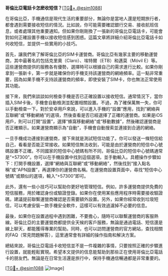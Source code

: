 **哥倫比亞電話卡怎麽收短信？**[[TG💪+ @esim1088](https://t.me/s/esim1088)]

在哥倫比亞，手機通信是現代生活的重要部分，無論你是當地人還是短期旅行者，都會遇到需要接收短信的情況。比如說，你可能需要確認銀行交易、接收航班信息，或者處理其他重要通知。但如果你剛剛換了一張新的哥倫比亞電話卡，可能會對如何正確設置手機以接收短信感到困惑。這篇文章將詳細介紹哥倫比亞電話卡如何收短信，並提供一些實用的小技巧。

首先，讓我們來了解哥倫比亞的SIM卡運營商。哥倫比亞有幾家主要的移動運營商，其中最著名的包括克里奧（Claro）、埃特爾（ETB）和邁莫（Móvil E）等。這些運營商提供的服務各有優勢，選擇時可以根據自己的需求進行比較。如果你剛拿到一張新卡，第一步就是確保你的手機支持該運營商的網絡頻率。這一點非常重要，因為如果手機不支持該運營商的頻率，即使安裝了SIM卡，你也無法正常使用其功能。

接下來，我們來談談如何檢查手機是否已正確設置以接收短信。通常情況下，當你插入SIM卡後，手機會自動檢測並配置相關設置。不過，為了確保萬無一失，你可以手動檢查一下。對於安卓用戶來說，可以進入手機的“設置”應用，找到“網絡與互聯網”或“移動網絡”的選項，然後查看是否已經選擇了正確的運營商。如果是iOS用戶，則可以打開“設置”，選擇“蜂窩移動網絡”或“移動數據”，然後確認運營商是否正確顯示。如果運營商顯示為“自動”，手機會自動搜索並連接到合適的網絡。

一旦手機成功連接到運營商，接下來就是測試短信功能了。你可以發送一條短信給自己，看看是否能正常接收。如果短信無法收到，可能是由於運營商的短信中心號碼設置不正確。不同國家的短信中心號碼有所不同，哥倫比亞的短信中心號碼通常是“+57300”。你可以在手機設置中找到這個選項，並手動輸入。具體操作步驟如下：打開手機設置，選擇“網絡與互聯網”或“移動網絡”，然後找到“接入點名稱”或“APN設置”，再選擇你的運營商名稱。在運營商設置頁面中，尋找“短信中心號碼”或類似的選項，輸入“+57300”即可。

此外，還有一些小技巧可以幫助你更好地管理短信。例如，許多運營商提供免費的短信服務，用於確認身份或驗證登錄。如果你在使用某些應用程序時需要接收驗證碼，建議提前聯繫運營商確認是否需要額外設置。另外，如果你經常收到垃圾短信，可以考慮安裝一款手機安全軟件，這樣可以有效過濾掉不必要的信息。

最後，如果你在設置過程中遇到困難，不要擔心，隨時可以聯繫運營商的客服熱線。哥倫比亞的主要運營商都提供全天候的客戶服務，無論是通過電話、短信還是線上聊天，都能獲得專業的幫助。同時，也可以訪問運營商的官方網站，查找相關的FAQ（常見問題解答），這里通常會有詳細的操作指南和解決方案。

總結來說，哥倫比亞電話卡收短信並不是一件複雜的事情，只要按照正確的步驟進行設置，就能輕鬆實現。希望本文提供的信息能幫助到那些正在使用哥倫比亞電話卡的朋友們。無論是在日常生活還是旅行中，保持手機通信暢通都是非常重要的。

[[TG💪+ @esim1088](https://t.me/s/esim1088) ![Image](https://i.postimg.cc/4NQfJmqS/Snipaste-2025-05-13-00-14-12.png)]